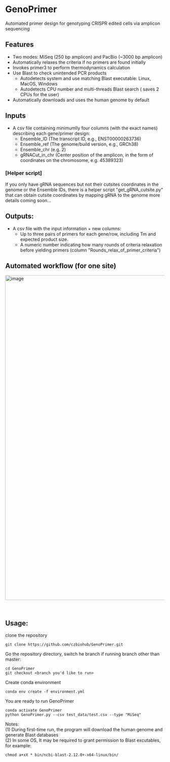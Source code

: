 # GenoPrimer
Automated primer design for genotyping CRISPR edited cells via amplicon sequencing

## Features
- Two modes: MiSeq (250 bp amplicon) and PacBio (~3000 bp amplicon)
- Automatically relaxes the criteria if no primers are found initially
- Invokes primer3 to perform thermodynamics calculation
- Use Blast to check unintended PCR products 
  - Autodetects system and use matching Blast executable: Linux, MacOS, Windows
  - Autodetects CPU number and multi-threads Blast search ( saves 2 CPUs for the user)
- Automatically downloads and uses the human genome by default

## Inputs

- A csv file containing minimumlly four columns (with the exact names) describing each gene/primer design:
  - Ensemble_ID (The transcript ID, e.g., ENST00000263736)  
  - Ensemble_ref (The genome/build version, e.g., GRCh38)  
  - Ensemble_chr (e.g. 2)  
  - gRNACut_in_chr (Center position of the amplicon, in the form of coordinates on the chromosome, e.g. 45389323)   

### [Helper script]
If you only have gRNA sequences but not their cutsites coordinates in the genome or the Ensemble IDs,
there is a helper script "get_gRNA_cutsite.py" that can obtain cutsite coordinates by mapping gRNA to the genome
more details coming soon...

## Outputs:
- A csv file with the input information + new columns: 
  -  Up to three pairs of primers for each gene/row, including Tm and expected product size.
  -  A numeric number indicating how many rounds of criteria relaxation before yielding primers (column "Rounds_relax_of_primer_criteria")

## Automated workflow (for one site) 
<img width="1027" alt="image" src="https://user-images.githubusercontent.com/4129442/154752321-14e3f6c9-0a4c-435a-8c46-99d1a0893356.png">


&nbsp;
## Usage:
clone the repository
```
git clone https://github.com/czbiohub/GenoPrimer.git
```
Go the repository directory, switch he branch if running branch other than master:
```
cd GenoPrimer
git checkout <branch you'd like to run>
```

Create conda environment
```
conda env create -f environment.yml
```

You are ready to run GenoPrimer
```
conda activate GenoPrimer
python GenoPrimer.py --csv test_data/test.csv --type "MiSeq"
```
Notes:  
(1) During first-time run, the program will download the human genome and generate Blast databases  
(2) In some OS, It may be required to grant permission to Blast excutables, for example:
```
chmod a+xX * bin/ncbi-blast-2.12.0+-x64-linux/bin/
```



